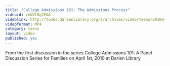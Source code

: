 ```yaml
---
title: "College Admissions 101: The Admissions Process"
videoid: reNVf8g2EAA
videolink: http://tonks.darienlibrary.org/1/archives/video/teens/20100402_college_admissions_101.mp4
videoformat: MP4
category: teens
layout: video
published: yes
---
```


From the first discussion in the series College Admissions 101: A Panel Discussion Series for Families on April 1st, 2010 at Darien Library
